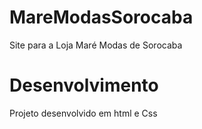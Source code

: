# MareModasSorocaba

Site para a Loja Maré Modas de Sorocaba

# Desenvolvimento 

Projeto desenvolvido em html e Css
